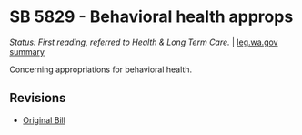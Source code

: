 # SB 5829 - Behavioral health approps
*Status: First reading, referred to Health & Long Term Care.* | [leg.wa.gov summary](https://app.leg.wa.gov/billsummary?BillNumber=5829&Year=2021)

Concerning appropriations for behavioral health.

## Revisions
* [Original Bill](1/)